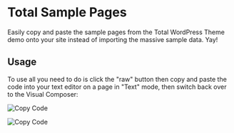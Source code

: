 Total Sample Pages
==================

Easily copy and paste the sample pages from the Total WordPress Theme demo onto your site instead of importing the massive sample data. Yay!

## Usage 

To use all you need to do is click the "raw" button then copy and paste the code into your text editor on a page in "Text" mode, then switch back over to the Visual Composer:

![Copy Code](http://cl.ly/image/2t070w1E1D3I)

![Copy Code](http://cl.ly/image/2p3z0M1s0R3I)
